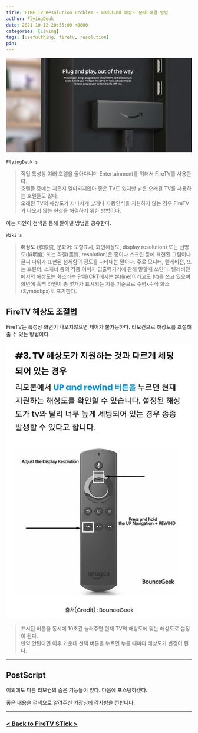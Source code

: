 ```yaml
---
title: FIRE TV Resolution Problem - 파이어티비 해상도 문제 해결 방법
author: FlyingDeuk
date: 2021-10-12 20:55:00 +0800
categories: [Living]
tags: [usefulthing, firetv, resolution]
pin:
---
```


![new](/img/living/fire/fire.jpg)

`FlyingDeuk's`
> 직업 특성상 여러 호텔을 돌아다니며 Entertainment를 위해서 FireTV를 사용한다. <br>
호텔들 중에는 지은지 얼마되지않아 좋은 TV도 있지만 낡은 오래된 TV를 사용하는 호텔들도 많다. <br>
오래된 TV의 해상도가 지나치게 낮거나 자동인식을 지원하지 않는 경우 FireTV가 나오지 않는 현상을 해결하기 위한 방법이다.

아는 지인이 검색을 통해 알아낸 방법을 공유한다.

`Wiki's`
> **해상도** (解像度, 문화어: 도형표시, 화면해상도, display resolution) 또는 선명도(鮮明度) 또는 화질(畵質, resolution)은 종이나 스크린 등에 표현된 그림이나 글씨 따위가 표현된 섬세함의 정도를 나타내는 말이다. 주로 모니터, 텔레비전, 또는 프린터, 스캐너 등의 각종 이미지 입출력기기에 관해 말할때 쓰인다. 텔레비전에서의 해상도는 화소라는 단위(CRT에서는 본(line)이라고도 함)를 쓰고 있으며 화면에 흑백 라인이 총 몇개가 표시되는 지를 기준으로 수평x수직 화소(Symbol:px)로 표기한다.

## FireTV 해상도 조절법
FireTV는 특성상 화면이 나오지않으면 제어가 불가능하다. 리모컨으로 해상도를 조절해 줄 수 있는 방법이다.

![resol](/img/living/fire/resol.jpg)
> 표시된 버튼을 동시에 10초간 눌러주면 현재 TV의 해상도에 맞는 해상도로 설정이 된다. <br>
만약 안된다면 이후 가운데 선택 버튼을 누르면 누를 때마다 해상도가 변경이 된다.



----------

## PostScript
이외에도 다른 리모컨의 숨은 기능들이 있다. 다음에 포스팅하겠다.

좋은 내용을 검색으로 알려주신 기장님께 감사함을 전합니다.

--------


### [< Back to FireTV STick >](/posts/FireTV/)
